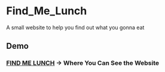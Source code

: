 # Find_Me_Lunch

A small website to help you find out what you gonna eat
<br/>

## Demo

### **[FIND ME LUNCH](http://www.yschen25.com/portfolio/findMeLunch/) -> Where You Can See the Website**
<br/>
